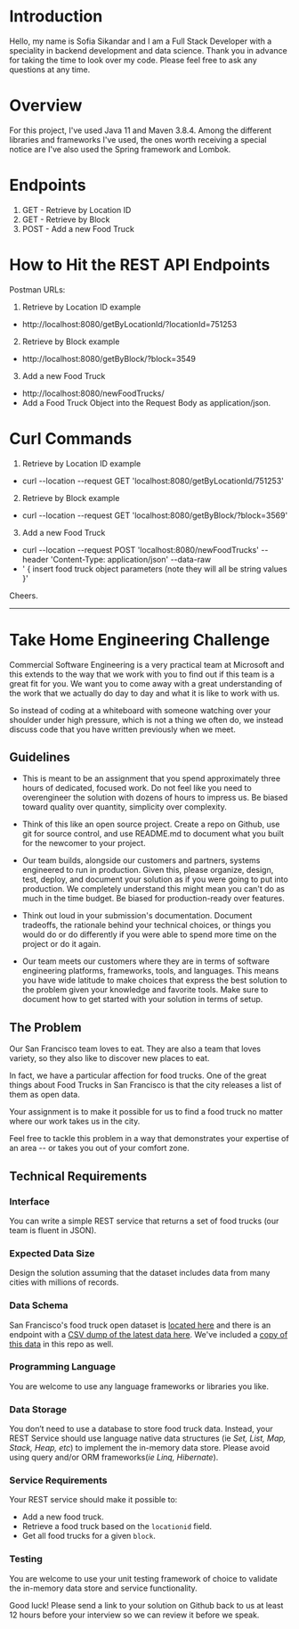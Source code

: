 # Introduction
Hello, my name is Sofia Sikandar and I am a Full Stack Developer with a speciality in backend development and data science. Thank you in advance for taking the time to look over my code. Please feel free to ask any questions at any time.

# Overview
For this project, I've used Java 11 and Maven 3.8.4. Among the different libraries and frameworks I've used, the ones worth receiving a special notice are I've also used the Spring framework and Lombok. 

# Endpoints
1. GET - Retrieve by Location ID
3. GET - Retrieve by Block 
4. POST - Add a new Food Truck

# How to Hit the REST API Endpoints
Postman URLs: 
1. Retrieve by Location ID example
* http://localhost:8080/getByLocationId/?locationId=751253
2. Retrieve by Block example
* http://localhost:8080/getByBlock/?block=3549
3. Add a new Food Truck
* http://localhost:8080/newFoodTrucks/
* Add a Food Truck Object into the Request Body as application/json.

# Curl Commands
1. Retrieve by Location ID example
* curl --location --request GET 'localhost:8080/getByLocationId/751253'
2. Retrieve by Block example
* curl --location --request GET 'localhost:8080/getByBlock/?block=3569'
3. Add a new Food Truck 
* curl --location --request POST 'localhost:8080/newFoodTrucks' --header 'Content-Type: application/json' --data-raw 
* ' { insert food truck object parameters (note they will all be string values }'

Cheers.

--------------

# Take Home Engineering Challenge

Commercial Software Engineering is a very practical team at Microsoft and this extends to the way that we work with you to find out if this team is a great fit for you. We want you to come away with a great understanding of the work that we actually do day to day and what it is like to work with us.

So instead of coding at a whiteboard with someone watching over your shoulder under high pressure, which is not a thing we often do, we instead discuss code that you have written previously when we meet.

## Guidelines

-   This is meant to be an assignment that you spend approximately three hours of dedicated, focused work. Do not feel like you need to overengineer the solution with dozens of hours to impress us. Be biased toward quality over quantity, simplicity over complexity.

-   Think of this like an open source project. Create a repo on Github, use git for source control, and use README.md to document what you built for the newcomer to your project.

-   Our team builds, alongside our customers and partners, systems engineered to run in production. Given this, please organize, design, test, deploy, and document your solution as if you were going to put into production. We completely understand this might mean you can't do as much in the time budget. Be biased for production-ready over features.

-   Think out loud in your submission's documentation. Document tradeoffs, the rationale behind your technical choices, or things you would do or do differently if you were able to spend more time on the project or do it again.

-   Our team meets our customers where they are in terms of software engineering platforms, frameworks, tools, and languages. This means you have wide latitude to make choices that express the best solution to the problem given your knowledge and favorite tools. Make sure to document how to get started with your solution in terms of setup.

## The Problem

Our San Francisco team loves to eat. They are also a team that loves variety, so they also like to discover new places to eat.

In fact, we have a particular affection for food trucks. One of the great things about Food Trucks in San Francisco is that the city releases a list of them as open data.

Your assignment is to make it possible for us to find a food truck no matter where our work takes us in the city.

Feel free to tackle this problem in a way that demonstrates your expertise of an area -- or takes you out of your comfort zone.

## Technical Requirements

### Interface

You can write a simple REST service that returns a set of food trucks (our team is fluent in JSON).

### Expected Data Size

Design the solution assuming that the dataset includes data from many cities with millions of records.

### Data Schema

San Francisco's food truck open dataset is [located here](https://data.sfgov.org/Economy-and-Community/Mobile-Food-Facility-Permit/rqzj-sfat/data) and there is an endpoint with a [CSV dump of the latest data here](https://data.sfgov.org/api/views/rqzj-sfat/rows.csv). We've included a [copy of this data](./Mobile_Food_Facility_Permit.csv) in this repo as well.

### Programming Language 

You are welcome to use any language frameworks or libraries you like. 

### Data Storage

You don’t need to use a database to store food truck data. Instead, your REST Service should use language native data structures (ie _Set, List, Map, Stack, Heap, etc_) to implement the in-memory data store. Please avoid using query and/or ORM frameworks(_ie Linq, Hibernate_).

### Service Requirements

Your REST service should make it possible to:

- Add a new food truck.
- Retrieve a food truck based on the `locationid` field.
- Get all food trucks for a given `block`.

### Testing

You are welcome to use your unit testing framework of choice to validate the in-memory data store and service functionality.

Good luck! Please send a link to your solution on Github back to us at least 12 hours before your interview so we can review it before we speak.
